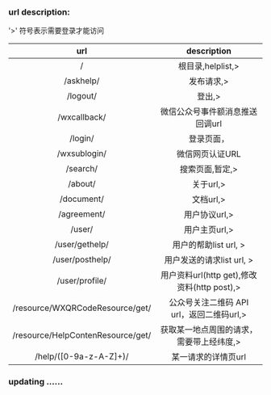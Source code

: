 ### url description:
'>' 符号表示需要登录才能访问


|    url                                    |     description                          |
|:-----------------------------------------:|:----------------------------------------:|
| /                                         | 根目录,helplist,>                        |
| /askhelp/                                 | 发布请求,>                               |
| /logout/                                  | 登出,>                                   |
| /wxcallback/                              | 微信公众号事件额消息推送回调url          |
| /login/                                   | 登录页面，                               |
| /wxsublogin/                              | 微信网页认证URL                          |
| /search/                                  | 搜索页面,暂定,>                          |
| /about/                                   | 关于url,>                                |
| /document/                                | 文档url,>                                |
| /agreement/                               | 用户协议url,>                            |
| /user/                                    | 用户主页url,>                            |
| /user/gethelp/                            | 用户的帮助list url, >                    |
| /user/posthelp/                           | 用户发送的请求list url, >                |
| /user/profile/                            | 用户资料url(http get),修改资料(http post),>|
| /resource/WXQRCodeResource/get/           | 公众号关注二维码 API url，返回二维码url,>|
| /resource/HelpContenResource/get/         | 获取某一地点周围的请求，需要带上经纬度,> |
| /help/([0-9a-z-A-Z]+)/                    | 某一请求的详情页url                      |


### updating ......
